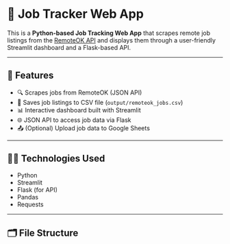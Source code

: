 # 💼 Job Tracker Web App

This is a **Python-based Job Tracking Web App** that scrapes remote job listings from the [RemoteOK API](https://remoteok.com/) and displays them through a user-friendly Streamlit dashboard and a Flask-based API.

---

## 🚀 Features

- 🔍 Scrapes jobs from RemoteOK (JSON API)
- 📁 Saves job listings to CSV file (`output/remoteok_jobs.csv`)
- 📊 Interactive dashboard built with Streamlit
- 🌐 JSON API to access job data via Flask
- 📤 (Optional) Upload job data to Google Sheets

---

## 🧑‍💻 Technologies Used

- Python
- Streamlit
- Flask (for API)
- Pandas
- Requests

---

## 🗂️ File Structure


